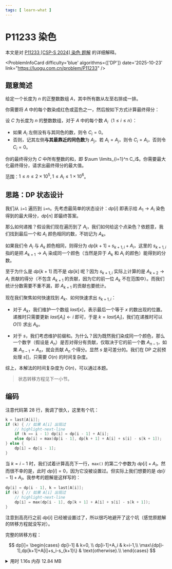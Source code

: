 ```yaml
---
tags: [ learn-what ]
---
```


# P11233 染色

本文是对 [P11233 [CSP-S 2024] 染色 题解](https://www.luogu.com.cn/article/rzyvi1w6) 的详细解释。

<ProblemInfoCard
  difficulty='blue'
  algorithms={['DP']}
  date='2025-10-23'
  link="https://luogu.com.cn/problem/P11233"
/>

## 题意简述

给定一个长度为 $n$ 的正整数数组 $A$，其中所有数从左至右排成一排。

你需要将 $A$ 中的每个数染成红色或蓝色之一，然后按如下方式计算最终得分：

设 $C$ 为长度为 $n$ 的整数数组，对于 $A$ 中的每个数 $A_i$（$1 \leq i \leq n$）：

- 如果 $A_i$ 左侧没有与其同色的数，则令 $C_i = 0$。
- 否则，记其左侧**与其最靠近的同色数**为 $A_j$，若 $A_i = A_j$，则令 $C_i = A_i$，否则令 $C_i = 0$。

你的最终得分为 $C$ 中所有整数的和，即 $\sum \limits_{i=1}^n C_i$。你需要最大化最终得分，请求出最终得分的最大值。

范围：$1\le n\le2\times10^5,1\le A_i\le1\times10^6$。

## 思路：DP 状态设计

我们从 `i=1` 遍历到 `i=n`。先考虑最简单的状态设计：$dp[i]$ 即表示给 $A_1\to A_i$ 染色得到的最大得分，$dp[n]$ 即最终答案。

那么如何递推？假设我们现在遍历到了 $A_i$，我们如何给这个点染色？依题意，我们找到最后一个和 $A_i$ 颜色相同的数，不妨记为 $A_k$。

如果我们令 $A_i$ 与 $A_k$ 颜色相同，则得分为 $dp[k+1]+s_{k+1,i}+A_i$，这里的 $s_{k+1,i}$ 指的是把 $A_{k+1}\to A_i$ 染成同一个颜色（当然是异于 $A_k$ 和 $A_i$ 的颜色）能得到的分数。

至于为什么是 $dp[k+1]$ 而不是 $dp[k]$ 呢？因为 $s_{k+1,i}$ 实际上计算的是 $A_{k+2}\to A_i$ 贡献的得分（不包含 $A_{k+1}$ 的贡献，因为它的前一位 $A_{k}$ 不在范围中）。而我们统计分数需要不重不漏，即 $A_{k+1}$ 的贡献也要统计。

现在我们聚焦如何快速找到 $A_k$、如何快速求出 $s_{k+1,i}$：

- 对于 $A_k$，我们维护一个数组 $last[x]$，表示最后一个等于 $x$ 的数出现的位置。递推时只需要更新 $last[A_i]\gets i$ 即可，于是 $k=last[A_i]$，我们在递推时可以 $O(1)$ 求出 $A_k$。

- 对于 $s$，我们考虑维护前缀和。为什么？因为既然我们染成同一个颜色，那么一个数字（假设是 $A_n$）是否对得分有贡献，仅取决于它的前一个数 $A_{n-1}$，如果 $A_{n-1}=A_n$，就会贡献 $A_n$ 个得分。显然 $s$ 是可差分的。我们在 DP 之前预处理 $s[]$，只需要 $O(n)$ 的时间复杂度。

综上，本解法的时间复杂度为 $O(n)$，可以通过本题。

> 状态转移方程见下一小节。

## 编码

注意代码第 28 行，我调了很久，这里有个坑：

```cpp
k = last[A[i]];
if (k) { // 如果 A[i] 出现过
    // highlight-next-line
    if (k == i - 1) dp[i] = dp[i - 1] + A[i];
    else dp[i] = max(dp[i - 1], dp[k + 1] + A[i] + s[i] - s[k + 1]);
} else {
    dp[i] = dp[i - 1];
}
```

当 $k=i-1$ 时，我们试着计算高亮下一行，`max()` 的第二个参数为 $dp[i]+A_i$。然而很不幸的是，此时 $dp[i]=0$，因为它没被设置过。但实际上我们想要的是 $dp[i-1]+A_i$。我参考的题解是这样写的：

```cpp
dp[i] = dp[i - 1], k = last[A[i]];
if (k) { // 如果 A[i] 出现过
    // highlight-next-line
    dp[i] = max(dp[i - 1], dp[k + 1] + A[i] + s[i] - s[k + 1]);
}
```
注意到高亮行之前 $dp[i]$ 已经被设置过了，所以很巧地避开了这个坑（感觉原题解的转移方程就没写对）。

完整的转移方程：

$$
dp[i]=
\begin{cases}
dp[i-1] & k=0, \\
dp[i-1]+A_i & k=i-1,\\
\max\{dp[i-1],dp[k+1]+A[i]+s_i-s_{k+1}\} & \text{otherwise}.\\
\end{cases}
$$

<details>
<summary>用时 1.16s 内存 12.84 MB</summary>
```cpp showLineNumbers
/*
* P11233 [CSP-S 2024] 染色
*/
#include <bits/stdc++.h>
using namespace std;
const int MAXN = 2e5, MAXM = 1e6;
long long  T, n, k;
long long A[MAXN + 1], dp[MAXN + 1], last[MAXM + 1], s[MAXN + 1];

int main() {
    cin >> T;
    while (T--) {
        ios::sync_with_stdio(false);
        cin >> n;
        for (int i = 1; i <= n; i++) cin >> A[i];
        // 多测清空
        memset(dp, 0, sizeof(dp));
        memset(last, 0, sizeof(last)); // last[x] = 0 表示 x 没出现过
        memset(s, 0, sizeof(s));
        for (int i = 2; i <= n; i++) { // 预处理 s[]
            if (A[i] == A[i - 1]) s[i] = s[i - 1] + A[i];
            else s[i] = s[i - 1];
        }
        for (int i = 1; i <= n; i++) {
            k = last[A[i]];
            if (k) { // 如果 A[i] 出现过
                if (k == i - 1) dp[i] = dp[i - 1] + A[i];
                else dp[i] = max(dp[i - 1], dp[k + 1] + A[i] + s[i] - s[k + 1]);
            } else {
                dp[i] = dp[i - 1];
            }
            last[A[i]] = i;
        }
        cout << dp[n] << '\n';
    }
    return 0;
}
```
</details>

## *学到了什么？

设计 DP 状态时，不妨 “返璞归真”，不要乱想。应该先从最容易想到的状态开始，如果其不能满足解题的要求，再有针对地克服缺点，设计新的状态。

（大概是这样）
